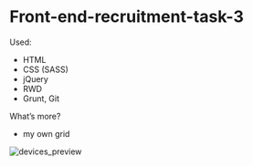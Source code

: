 # Front-end-recruitment-task-3
Used:
- HTML
- CSS (SASS)
- jQuery
- RWD
- Grunt, Git

What’s more?
- my own grid

![devices_preview](https://image.ibb.co/b9Bppa/Freshmail.jpg)



